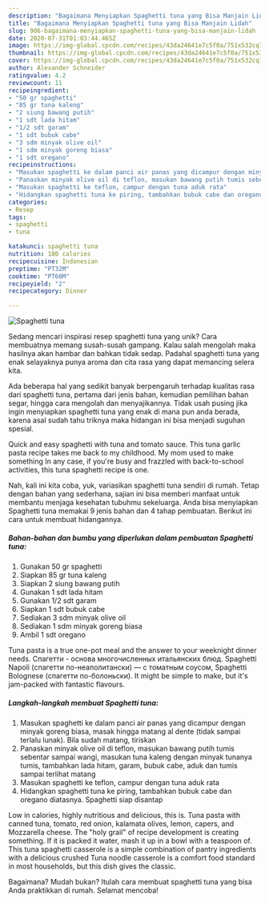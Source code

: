 ```yaml
---
description: "Bagaimana Menyiapkan Spaghetti tuna yang Bisa Manjain Lidah"
title: "Bagaimana Menyiapkan Spaghetti tuna yang Bisa Manjain Lidah"
slug: 906-bagaimana-menyiapkan-spaghetti-tuna-yang-bisa-manjain-lidah
date: 2020-07-31T01:03:44.465Z
image: https://img-global.cpcdn.com/recipes/43da24641e7c5f0a/751x532cq70/spaghetti-tuna-foto-resep-utama.jpg
thumbnail: https://img-global.cpcdn.com/recipes/43da24641e7c5f0a/751x532cq70/spaghetti-tuna-foto-resep-utama.jpg
cover: https://img-global.cpcdn.com/recipes/43da24641e7c5f0a/751x532cq70/spaghetti-tuna-foto-resep-utama.jpg
author: Alexander Schneider
ratingvalue: 4.2
reviewcount: 11
recipeingredient:
- "50 gr spaghetti"
- "85 gr tuna kaleng"
- "2 siung bawang putih"
- "1 sdt lada hitam"
- "1/2 sdt garam"
- "1 sdt bubuk cabe"
- "3 sdm minyak olive oil"
- "1 sdm minyak goreng biasa"
- "1 sdt oregano"
recipeinstructions:
- "Masukan spaghetti ke dalam panci air panas yang dicampur dengan minyak goreng biasa, masak hingga matang al dente (tidak sampai terlalu lunak). Bila sudah matang, tiriskan"
- "Panaskan minyak olive oil di teflon, masukan bawang putih tumis sebentar sampai wangi, masukan tuna kaleng dengan minyak tunanya tumis, tambahkan lada hitam, garam, bubuk cabe, aduk dan tumis sampai terlihat matang"
- "Masukan spaghetti ke teflon, campur dengan tuna aduk rata"
- "Hidangkan spaghetti tuna ke piring, tambahkan bubuk cabe dan oregano diatasnya. Spaghetti siap disantap"
categories:
- Resep
tags:
- spaghetti
- tuna

katakunci: spaghetti tuna 
nutrition: 180 calories
recipecuisine: Indonesian
preptime: "PT32M"
cooktime: "PT60M"
recipeyield: "2"
recipecategory: Dinner

---
```



![Spaghetti tuna](https://img-global.cpcdn.com/recipes/43da24641e7c5f0a/751x532cq70/spaghetti-tuna-foto-resep-utama.jpg)

Sedang mencari inspirasi resep spaghetti tuna yang unik? Cara membuatnya memang susah-susah gampang. Kalau salah mengolah maka hasilnya akan hambar dan bahkan tidak sedap. Padahal spaghetti tuna yang enak selayaknya punya aroma dan cita rasa yang dapat memancing selera kita.

Ada beberapa hal yang sedikit banyak berpengaruh terhadap kualitas rasa dari spaghetti tuna, pertama dari jenis bahan, kemudian pemilihan bahan segar, hingga cara mengolah dan menyajikannya. Tidak usah pusing jika ingin menyiapkan spaghetti tuna yang enak di mana pun anda berada, karena asal sudah tahu triknya maka hidangan ini bisa menjadi suguhan spesial.

Quick and easy spaghetti with tuna and tomato sauce. This tuna garlic pasta recipe takes me back to my childhood. My mom used to make something In any case, if you&#39;re busy and frazzled with back-to-school activities, this tuna spaghetti recipe is one.


Nah, kali ini kita coba, yuk, variasikan spaghetti tuna sendiri di rumah. Tetap dengan bahan yang sederhana, sajian ini bisa memberi manfaat untuk membantu menjaga kesehatan tubuhmu sekeluarga. Anda bisa menyiapkan Spaghetti tuna memakai 9 jenis bahan dan 4 tahap pembuatan. Berikut ini cara untuk membuat hidangannya.

<!--inarticleads1-->

##### Bahan-bahan dan bumbu yang diperlukan dalam pembuatan Spaghetti tuna:

1. Gunakan 50 gr spaghetti
1. Siapkan 85 gr tuna kaleng
1. Siapkan 2 siung bawang putih
1. Gunakan 1 sdt lada hitam
1. Gunakan 1/2 sdt garam
1. Siapkan 1 sdt bubuk cabe
1. Sediakan 3 sdm minyak olive oil
1. Sediakan 1 sdm minyak goreng biasa
1. Ambil 1 sdt oregano


Tuna pasta is a true one-pot meal and the answer to your weeknight dinner needs. Cпагетти - основа многочисленных итальянских блюд. Spaghetti Napoli (спагетти по-неаполитански) — с томатным соусом, Spaghetti Bolognese (спагетти по-болоньски). It might be simple to make, but it&#39;s jam-packed with fantastic flavours. 

<!--inarticleads2-->

##### Langkah-langkah membuat Spaghetti tuna:

1. Masukan spaghetti ke dalam panci air panas yang dicampur dengan minyak goreng biasa, masak hingga matang al dente (tidak sampai terlalu lunak). Bila sudah matang, tiriskan
1. Panaskan minyak olive oil di teflon, masukan bawang putih tumis sebentar sampai wangi, masukan tuna kaleng dengan minyak tunanya tumis, tambahkan lada hitam, garam, bubuk cabe, aduk dan tumis sampai terlihat matang
1. Masukan spaghetti ke teflon, campur dengan tuna aduk rata
1. Hidangkan spaghetti tuna ke piring, tambahkan bubuk cabe dan oregano diatasnya. Spaghetti siap disantap


Low in calories, highly nutritious and delicious, this is. Tuna pasta with canned tuna, tomato, red onion, kalamata olives, lemon, capers, and Mozzarella cheese. The &#34;holy grail&#34; of recipe development is creating something. If it is packed it water, mash it up in a bowl with a teaspoon of. This tuna spaghetti casserole is a simple combination of pantry ingredients with a delicious crushed Tuna noodle casserole is a comfort food standard in most households, but this dish gives the classic. 

Bagaimana? Mudah bukan? Itulah cara membuat spaghetti tuna yang bisa Anda praktikkan di rumah. Selamat mencoba!
